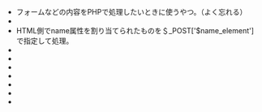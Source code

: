 - フォームなどの内容をPHPで処理したいときに使うやつ。（よく忘れる）
- 
- HTML側でname属性を割り当てられたものを＄_POST['$name_element']で指定して処理。
-
-
-
-
-
-
-
